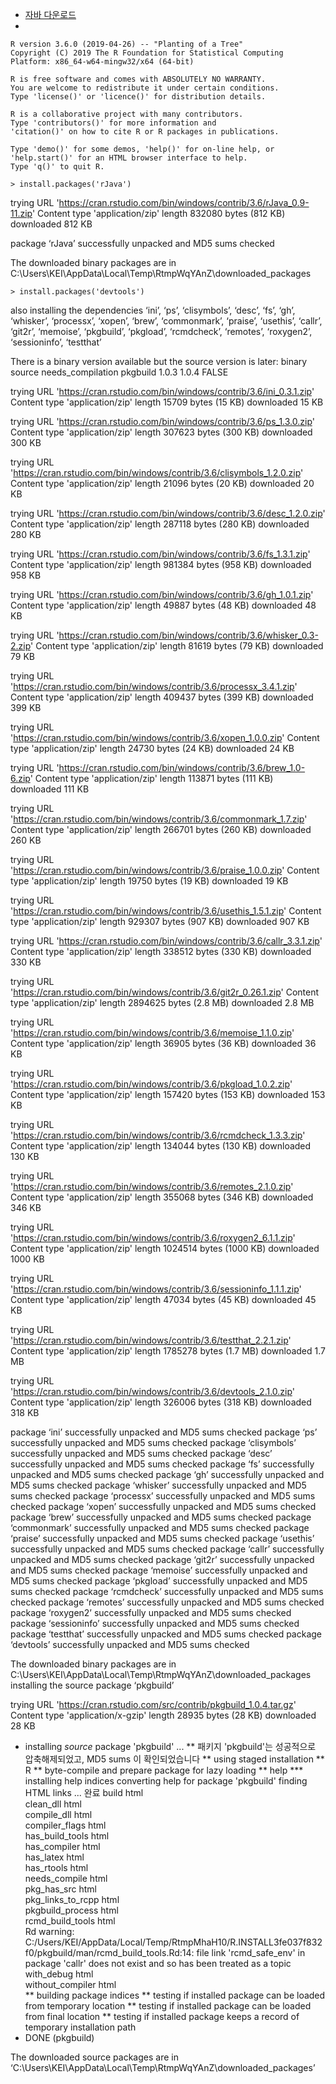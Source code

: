 - [자바 다운로드](https://www.java.com/)  
- 
~~~
R version 3.6.0 (2019-04-26) -- "Planting of a Tree"
Copyright (C) 2019 The R Foundation for Statistical Computing
Platform: x86_64-w64-mingw32/x64 (64-bit)

R is free software and comes with ABSOLUTELY NO WARRANTY.
You are welcome to redistribute it under certain conditions.
Type 'license()' or 'licence()' for distribution details.

R is a collaborative project with many contributors.
Type 'contributors()' for more information and
'citation()' on how to cite R or R packages in publications.

Type 'demo()' for some demos, 'help()' for on-line help, or
'help.start()' for an HTML browser interface to help.
Type 'q()' to quit R.
~~~
~~~
> install.packages('rJava')
~~~
trying URL 'https://cran.rstudio.com/bin/windows/contrib/3.6/rJava_0.9-11.zip'
Content type 'application/zip' length 832080 bytes (812 KB)
downloaded 812 KB

package ‘rJava’ successfully unpacked and MD5 sums checked

The downloaded binary packages are in
	C:\Users\KEI\AppData\Local\Temp\RtmpWqYAnZ\downloaded_packages
~~~
> install.packages('devtools')
~~~
also installing the dependencies ‘ini’, ‘ps’, ‘clisymbols’, ‘desc’, ‘fs’, ‘gh’, ‘whisker’, ‘processx’, ‘xopen’, ‘brew’, ‘commonmark’, ‘praise’, ‘usethis’, ‘callr’, ‘git2r’, ‘memoise’, ‘pkgbuild’, ‘pkgload’, ‘rcmdcheck’, ‘remotes’, ‘roxygen2’, ‘sessioninfo’, ‘testthat’


  There is a binary version available but the source
  version is later:
         binary source needs_compilation
pkgbuild  1.0.3  1.0.4             FALSE

trying URL 'https://cran.rstudio.com/bin/windows/contrib/3.6/ini_0.3.1.zip'
Content type 'application/zip' length 15709 bytes (15 KB)
downloaded 15 KB

trying URL 'https://cran.rstudio.com/bin/windows/contrib/3.6/ps_1.3.0.zip'
Content type 'application/zip' length 307623 bytes (300 KB)
downloaded 300 KB

trying URL 'https://cran.rstudio.com/bin/windows/contrib/3.6/clisymbols_1.2.0.zip'
Content type 'application/zip' length 21096 bytes (20 KB)
downloaded 20 KB

trying URL 'https://cran.rstudio.com/bin/windows/contrib/3.6/desc_1.2.0.zip'
Content type 'application/zip' length 287118 bytes (280 KB)
downloaded 280 KB

trying URL 'https://cran.rstudio.com/bin/windows/contrib/3.6/fs_1.3.1.zip'
Content type 'application/zip' length 981384 bytes (958 KB)
downloaded 958 KB

trying URL 'https://cran.rstudio.com/bin/windows/contrib/3.6/gh_1.0.1.zip'
Content type 'application/zip' length 49887 bytes (48 KB)
downloaded 48 KB

trying URL 'https://cran.rstudio.com/bin/windows/contrib/3.6/whisker_0.3-2.zip'
Content type 'application/zip' length 81619 bytes (79 KB)
downloaded 79 KB

trying URL 'https://cran.rstudio.com/bin/windows/contrib/3.6/processx_3.4.1.zip'
Content type 'application/zip' length 409437 bytes (399 KB)
downloaded 399 KB

trying URL 'https://cran.rstudio.com/bin/windows/contrib/3.6/xopen_1.0.0.zip'
Content type 'application/zip' length 24730 bytes (24 KB)
downloaded 24 KB

trying URL 'https://cran.rstudio.com/bin/windows/contrib/3.6/brew_1.0-6.zip'
Content type 'application/zip' length 113871 bytes (111 KB)
downloaded 111 KB

trying URL 'https://cran.rstudio.com/bin/windows/contrib/3.6/commonmark_1.7.zip'
Content type 'application/zip' length 266701 bytes (260 KB)
downloaded 260 KB

trying URL 'https://cran.rstudio.com/bin/windows/contrib/3.6/praise_1.0.0.zip'
Content type 'application/zip' length 19750 bytes (19 KB)
downloaded 19 KB

trying URL 'https://cran.rstudio.com/bin/windows/contrib/3.6/usethis_1.5.1.zip'
Content type 'application/zip' length 929307 bytes (907 KB)
downloaded 907 KB

trying URL 'https://cran.rstudio.com/bin/windows/contrib/3.6/callr_3.3.1.zip'
Content type 'application/zip' length 338512 bytes (330 KB)
downloaded 330 KB

trying URL 'https://cran.rstudio.com/bin/windows/contrib/3.6/git2r_0.26.1.zip'
Content type 'application/zip' length 2894625 bytes (2.8 MB)
downloaded 2.8 MB

trying URL 'https://cran.rstudio.com/bin/windows/contrib/3.6/memoise_1.1.0.zip'
Content type 'application/zip' length 36905 bytes (36 KB)
downloaded 36 KB

trying URL 'https://cran.rstudio.com/bin/windows/contrib/3.6/pkgload_1.0.2.zip'
Content type 'application/zip' length 157420 bytes (153 KB)
downloaded 153 KB

trying URL 'https://cran.rstudio.com/bin/windows/contrib/3.6/rcmdcheck_1.3.3.zip'
Content type 'application/zip' length 134044 bytes (130 KB)
downloaded 130 KB

trying URL 'https://cran.rstudio.com/bin/windows/contrib/3.6/remotes_2.1.0.zip'
Content type 'application/zip' length 355068 bytes (346 KB)
downloaded 346 KB

trying URL 'https://cran.rstudio.com/bin/windows/contrib/3.6/roxygen2_6.1.1.zip'
Content type 'application/zip' length 1024514 bytes (1000 KB)
downloaded 1000 KB

trying URL 'https://cran.rstudio.com/bin/windows/contrib/3.6/sessioninfo_1.1.1.zip'
Content type 'application/zip' length 47034 bytes (45 KB)
downloaded 45 KB

trying URL 'https://cran.rstudio.com/bin/windows/contrib/3.6/testthat_2.2.1.zip'
Content type 'application/zip' length 1785278 bytes (1.7 MB)
downloaded 1.7 MB

trying URL 'https://cran.rstudio.com/bin/windows/contrib/3.6/devtools_2.1.0.zip'
Content type 'application/zip' length 326006 bytes (318 KB)
downloaded 318 KB

package ‘ini’ successfully unpacked and MD5 sums checked
package ‘ps’ successfully unpacked and MD5 sums checked
package ‘clisymbols’ successfully unpacked and MD5 sums checked
package ‘desc’ successfully unpacked and MD5 sums checked
package ‘fs’ successfully unpacked and MD5 sums checked
package ‘gh’ successfully unpacked and MD5 sums checked
package ‘whisker’ successfully unpacked and MD5 sums checked
package ‘processx’ successfully unpacked and MD5 sums checked
package ‘xopen’ successfully unpacked and MD5 sums checked
package ‘brew’ successfully unpacked and MD5 sums checked
package ‘commonmark’ successfully unpacked and MD5 sums checked
package ‘praise’ successfully unpacked and MD5 sums checked
package ‘usethis’ successfully unpacked and MD5 sums checked
package ‘callr’ successfully unpacked and MD5 sums checked
package ‘git2r’ successfully unpacked and MD5 sums checked
package ‘memoise’ successfully unpacked and MD5 sums checked
package ‘pkgload’ successfully unpacked and MD5 sums checked
package ‘rcmdcheck’ successfully unpacked and MD5 sums checked
package ‘remotes’ successfully unpacked and MD5 sums checked
package ‘roxygen2’ successfully unpacked and MD5 sums checked
package ‘sessioninfo’ successfully unpacked and MD5 sums checked
package ‘testthat’ successfully unpacked and MD5 sums checked
package ‘devtools’ successfully unpacked and MD5 sums checked

The downloaded binary packages are in
	C:\Users\KEI\AppData\Local\Temp\RtmpWqYAnZ\downloaded_packages
installing the source package ‘pkgbuild’

trying URL 'https://cran.rstudio.com/src/contrib/pkgbuild_1.0.4.tar.gz'
Content type 'application/x-gzip' length 28935 bytes (28 KB)
downloaded 28 KB

* installing *source* package 'pkgbuild' ...
** 패키지 'pkgbuild'는 성공적으로 압축해제되었고, MD5 sums 이 확인되었습니다
** using staged installation
** R
** byte-compile and prepare package for lazy loading
** help
*** installing help indices
  converting help for package 'pkgbuild'
    finding HTML links ... 완료
    build                                   html  
    clean_dll                               html  
    compile_dll                             html  
    compiler_flags                          html  
    has_build_tools                         html  
    has_compiler                            html  
    has_latex                               html  
    has_rtools                              html  
    needs_compile                           html  
    pkg_has_src                             html  
    pkg_links_to_rcpp                       html  
    pkgbuild_process                        html  
    rcmd_build_tools                        html  
Rd warning: C:/Users/KEI/AppData/Local/Temp/RtmpMhaH10/R.INSTALL3fe037f832f0/pkgbuild/man/rcmd_build_tools.Rd:14: file link 'rcmd_safe_env' in package 'callr' does not exist and so has been treated as a topic
    with_debug                              html  
    without_compiler                        html  
** building package indices
** testing if installed package can be loaded from temporary location
** testing if installed package can be loaded from final location
** testing if installed package keeps a record of temporary installation path
* DONE (pkgbuild)

The downloaded source packages are in
	‘C:\Users\KEI\AppData\Local\Temp\RtmpWqYAnZ\downloaded_packages’
~~~
